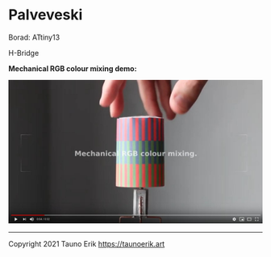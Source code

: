 # Palveveski

Borad: ATtiny13

H-Bridge

**Mechanical RGB colour mixing demo:**

[![IMAGE ALT TEXT HERE](images/demo.jpg)](https://www.youtube.com/watch?v=no7T_oxMp5I)

___

Copyright 2021 Tauno Erik https://taunoerik.art
